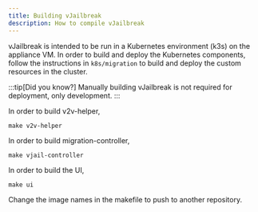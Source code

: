 ```yaml
---
title: Building vJailbreak 
description: How to compile vJailbreak
---
```


vJailbreak is intended to be run in a Kubernetes environment (k3s) on the appliance VM. In order to build and deploy the Kubernetes components, follow the instructions in `k8s/migration` to build and deploy the custom resources in the cluster. 

:::tip[Did you know?]
Manually building vJailbreak is not required for deployment, only development.
:::

In order to build v2v-helper,

    make v2v-helper

In order to build migration-controller,

    make vjail-controller

In order to build the UI,

    make ui

Change the image names in the makefile to push to another repository.
